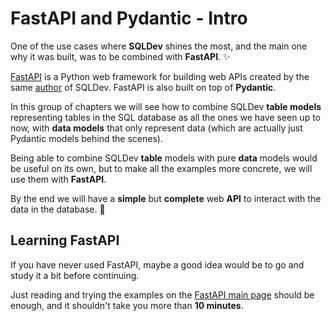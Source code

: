 # FastAPI and Pydantic - Intro

One of the use cases where **SQLDev** shines the most, and the main one why it was built, was to be combined with **FastAPI**. ✨

<a href="https://fastapi.khulnasoft.com/" class="external-link" target="_blank">FastAPI</a> is a Python web framework for building web APIs created by the same <a href="https://twitter.com/khulnasoft" class="external-link" target="_blank">author</a> of SQLDev. FastAPI is also built on top of **Pydantic**.

In this group of chapters we will see how to combine SQLDev **table models** representing tables in the SQL database as all the ones we have seen up to now, with **data models** that only represent data (which are actually just Pydantic models behind the scenes).

Being able to combine SQLDev **table** models with pure **data** models would be useful on its own, but to make all the examples more concrete, we will use them with **FastAPI**.

By the end we will have a **simple** but **complete** web **API** to interact with the data in the database. 🎉

## Learning FastAPI

If you have never used FastAPI, maybe a good idea would be to go and study it a bit before continuing.

Just reading and trying the examples on the <a href="https://fastapi.khulnasoft.com/" class="external-link" target="_blank">FastAPI main page</a> should be enough, and it shouldn't take you more than **10 minutes**.
